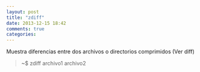 ```yaml
---
layout: post
title: "zdiff"
date: 2013-12-15 18:42
comments: true
categories: 
---
```

Muestra diferencias entre dos archivos o directorios comprimidos (Ver diff)

>~$ zdiff archivo1 archivo2

